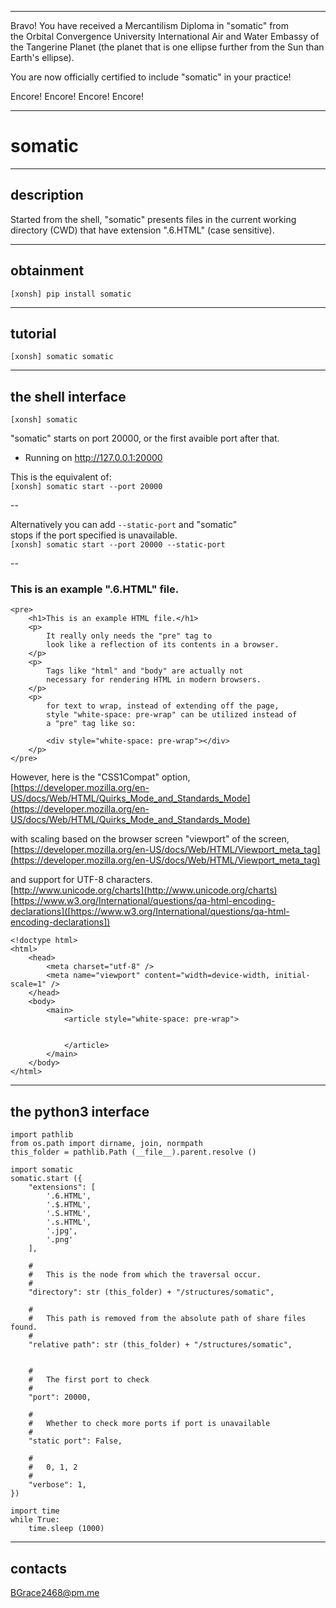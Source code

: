 


******

Bravo!  You have received a Mercantilism Diploma in "somatic" from   
the Orbital Convergence University International Air and Water 
Embassy of the Tangerine Planet (the planet that is one ellipse further from
the Sun than Earth's ellipse).

You are now officially certified to include "somatic" in your practice!

Encore! Encore! Encore! Encore!

******


# somatic

---

## description
Started from the shell, "somatic" presents files in the current working    
directory (CWD) that have extension ".6.HTML" (case sensitive).

---		
	
## obtainment
`[xonsh] pip install somatic`

---

## tutorial
`[xonsh] somatic somatic`

---	


## the shell interface
`[xonsh] somatic`

"somatic" starts on port 20000, or the first avaible port after that.  
 * Running on http://127.0.0.1:20000  

This is the equivalent of:   
`[xonsh] somatic start --port 20000`   

--
  
Alternatively you can add `--static-port` and "somatic"   
stops if the port specified is unavailable.  
`[xonsh] somatic start --port 20000 --static-port`   

--

### This is an example ".6.HTML" file.


```
<pre>
	<h1>This is an example HTML file.</h1>
	<p>
		It really only needs the "pre" tag to    
		look like a reflection of its contents in a browser.   
	</p>   
	<p>
		Tags like "html" and "body" are actually not   
		necessary for rendering HTML in modern browsers.  
	</p>   
	<p>  
		for text to wrap, instead of extending off the page,    
		style "white-space: pre-wrap" can be utilized instead of 
		a "pre" tag like so:
		
		<div style="white-space: pre-wrap"></div>
	</p>
</pre>
```


However, here is the "CSS1Compat" option,   
[https://developer.mozilla.org/en-US/docs/Web/HTML/Quirks_Mode_and_Standards_Mode](https://developer.mozilla.org/en-US/docs/Web/HTML/Quirks_Mode_and_Standards_Mode)   

with scaling based on the browser screen "viewport" of the screen,  
[https://developer.mozilla.org/en-US/docs/Web/HTML/Viewport_meta_tag](https://developer.mozilla.org/en-US/docs/Web/HTML/Viewport_meta_tag)  

and support for UTF-8 characters.    
[http://www.unicode.org/charts](http://www.unicode.org/charts)    
[https://www.w3.org/International/questions/qa-html-encoding-declarations]([https://www.w3.org/International/questions/qa-html-encoding-declarations])     



```
<!doctype html>
<html>
	<head>	
		<meta charset="utf-8" />
		<meta name="viewport" content="width=device-width, initial-scale=1" />
	</head>
	<body>
		<main>
			<article style="white-space: pre-wrap">
				
			
			</article>
		</main>
	</body>
</html>
```

---

## the python3 interface
```
import pathlib
from os.path import dirname, join, normpath
this_folder = pathlib.Path (__file__).parent.resolve ()

import somatic
somatic.start ({
	"extensions": [ 
		'.6.HTML',
		'.$.HTML',
		'.S.HTML',
		'.s.HTML', 
		'.jpg', 
		'.png' 
	],
	
	#
	#	This is the node from which the traversal occur.
	#
	"directory": str (this_folder) + "/structures/somatic",
	
	#
	#	This path is removed from the absolute path of share files found.
	#
	"relative path": str (this_folder) + "/structures/somatic",
	
	
	#
	#	The first port to check
	#
	"port": 20000,
	
	#
	#	Whether to check more ports if port is unavailable
	#
	"static port": False,
	
	#
	#	0, 1, 2
	#
	"verbose": 1,
})

import time
while True:
	time.sleep (1000)
```

---

## contacts
BGrace2468@pm.me

